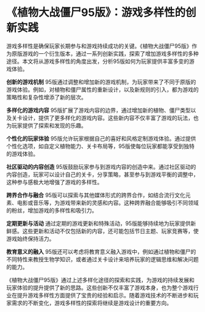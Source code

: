# 《植物大战僵尸95版》：游戏多样性的创新实践

游戏多样性是确保玩家长期参与和游戏持续成功的关键。《植物大战僵尸95版》作为原版游戏的一个衍生版本，通过一系列创新实践，探索了增加游戏多样性的多种途径。本文将从游戏多样性的角度出发，分析95版如何为玩家提供丰富多变的游戏体验。

**创新的游戏机制**
95版通过调整和增加新的游戏机制，为玩家带来了不同于原版的游戏体验。例如，对植物和僵尸属性的重新设计，以及新规则的引入，都为游戏的策略性和复杂性增添了新的层次。

**多样化的游戏内容**
95版扩展了游戏内容的边界，通过增加新的植物、僵尸类型以及关卡设计，提供了更多样化的游戏内容。这些新内容不仅丰富了游戏的玩法，也为玩家提供了探索和发现的乐趣。

**个性化的玩家体验**
95版允许玩家根据自己的喜好和风格定制游戏体验。通过提供个性化选项，如自定义植物能力、关卡布局等，95版使每位玩家都能享受到独特的游戏体验。

**社区驱动的内容创造**
95版鼓励玩家参与到游戏内容的创造中来。通过社区驱动的内容创造，玩家可以设计自己的关卡，分享策略，甚至参与到游戏平衡的调整中，这种参与感极大地增强了游戏的多样性。

**跨界合作与融合**
95版可以探索与其他媒体形式的跨界合作，如结合流行文化元素、电影或音乐等，为游戏带来新的灵感和内容。这种跨界融合能够吸引不同领域的粉丝，增加游戏的多样性和吸引力。

**定期更新与活动**
通过定期的游戏更新和特殊活动，95版能够持续地为玩家提供新鲜感。这些更新和活动不仅包括新的内容，还可能包括节日主题、玩家竞赛等，使游戏始终保持活力。

**教育意义的融入**
95版还可以考虑将教育意义融入游戏中，例如通过植物和僵尸的不同特性来教授生物学知识，或者通过关卡设计来培养玩家的逻辑思维和解决问题的能力。

《植物大战僵尸95版》通过上述多样化途径的探索和实践，为游戏的持续发展和玩家体验的提升提供了新的思路。这些创新不仅丰富了游戏本身，也为整个游戏行业在提升游戏多样性方面提供了宝贵的经验和启示。随着游戏技术的不断进步和玩家需求的不断变化，游戏多样性的探索将继续是游戏设计的重要方向。